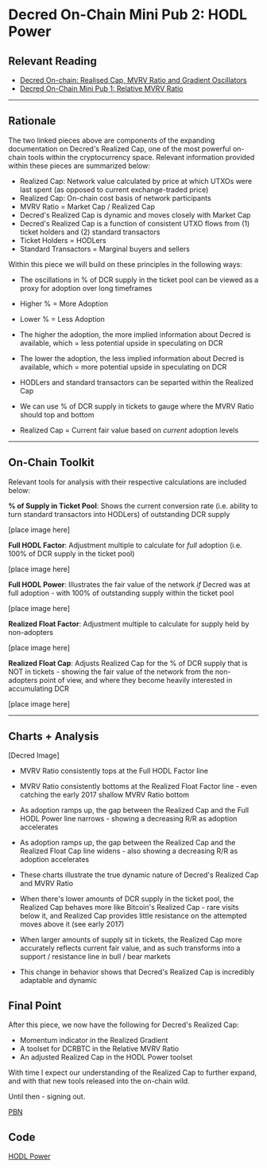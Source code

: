 # Decred On-Chain Mini Pub 2: HODL Power 

## Relevant Reading

- [Decred On-chain: Realised Cap, MVRV Ratio and Gradient Oscillators](https://medium.com/decred/decred-on-chain-realised-cap-mvrv-ratio-and-gradient-oscillators-a36ed2cc8182)
- [Decred On-Chain Mini Pub 1: Relative MVRV Ratio](https://github.com/permabullnino/nino_on_chain/blob/master/RESEARCH/DCR%20On-Chain%20Mini%20Pubs/1%20-%20Relative%20MVRV%20Ratio.md)

---

## Rationale

The two linked pieces above are components of the expanding documentation on Decred's Realized Cap, one of the most powerful on-chain tools within the cryptocurrency space. Relevant information provided within these pieces are summarized below:

- Realized Cap: Network value calculated by price at which UTXOs were last spent (as opposed to current exchange-traded price)
- Realized Cap: On-chain cost basis of network participants
- MVRV Ratio = Market Cap / Realized Cap
- Decred's Realized Cap is dynamic and moves closely with Market Cap 
- Decred's Realized Cap is a function of consistent UTXO flows from (1) ticket holders and (2) standard transactors
- Ticket Holders = HODLers
- Standard Transactors = Marginal buyers and sellers

Within this piece we will build on these principles in the following ways:

- The oscillations in % of DCR supply in the ticket pool can be viewed as a proxy for adoption over long timeframes
- Higher % = More Adoption
- Lower % = Less Adoption
- The higher the adoption, the more implied information about Decred is available, which = less potential upside in speculating on DCR
- The lower the adoption, the less implied information about Decred is available, which = more potential upside in speculating on DCR

- HODLers and standard transactors can be separted within the Realized Cap
- We can use % of DCR supply in tickets to gauge where the MVRV Ratio should top and bottom
- Realized Cap = Current fair value based on *current* adoption levels

---

## On-Chain Toolkit

Relevant tools for analysis with their respective calculations are included below:

**% of Supply in Ticket Pool**: Shows the current conversion rate (i.e. ability to turn standard transactors into HODLers) of outstanding DCR supply

[place image here]

**Full HODL Factor**: Adjustment multiple to calculate for *full* adoption (i.e. 100% of DCR supply in the ticket pool)

[place image here]

**Full HODL Power**: Illustrates the fair value of the network *if* Decred was at full adoption - with 100% of outstanding supply within the ticket pool

[place image here]

**Realized Float Factor**: Adjustment multiple to calculate for supply held by non-adopters

[place image here]

**Realized Float Cap**: Adjusts Realized Cap for the % of DCR supply that is NOT in tickets - showing the fair value of the network from the non-adopters point of view, and where they become heavily interested in accumulating DCR

[place image here]

---

## Charts + Analysis

[Decred Image]

- MVRV Ratio consistently tops at the Full HODL Factor line
- MVRV Ratio consistently bottoms at the Realized Float Factor line - even catching the early 2017 shallow MVRV Ratio bottom
- As adoption ramps up, the gap between the Realized Cap and the Full HODL Power line narrows - showing a decreasing R/R as adoption accelerates
- As adoption ramps up, the gap between the Realized Cap and the Realized Float Cap line widens - also showing a decreasing R/R as adoption accelerates
- These charts illustrate the true dynamic nature of Decred's Realized Cap and MVRV Ratio

- When there's lower amounts of DCR supply in the ticket pool, the Realized Cap behaves more like Bitcoin's Realized Cap - rare visits below it, and Realized Cap provides little resistance on the attempted moves above it (see early 2017)
- When larger amounts of supply sit in tickets, the Realized Cap more accurately reflects current fair value, and as such transforms into a support / resistance line in bull / bear markets
- This change in behavior shows that Decred's Realized Cap is incredibly adaptable and dynamic

## Final Point

After this piece, we now have the following for Decred's Realized Cap:

- Momentum indicator in the Realized Gradient
- A toolset for DCRBTC in the Relative MVRV Ratio 
- An adjusted Realized Cap in the HODL Power toolset

With time I expect our understanding of the Realized Cap to further expand, and with that new tools released into the on-chain wild. 

Until then - signing out.

[PBN](https://twitter.com/PermabullNino)

## Code

[HODL Power](https://github.com/permabullnino/nino_on_chain/blob/master/DCR/DCR_CM_2.4%20-%20HODL%20POWER.py)